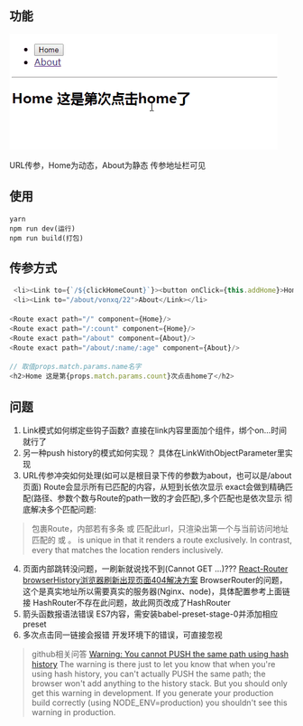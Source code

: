 ## 功能
![效果图](https://github.com/vonxq/react-router-demo/blob/master/resources/img/routeUrlPrams.gif?raw=true)

URL传参，Home为动态，About为静态
传参地址栏可见
## 使用
```
yarn
npm run dev(运行)
npm run build(打包)
```
## 传参方式
```javascript
 <li><Link to={`/${clickHomeCount}`}><button onClick={this.addHome}>Home</button></Link></li>
 <li><Link to="/about/vonxq/22">About</Link></li>

<Route exact path="/" component={Home}/>
<Route exact path="/:count" component={Home}/>
<Route exact path="/about" component={About}/>
<Route exact path="/about/:name/:age" component={About}/>

// 取值props.match.params.name名字
<h2>Home 这是第{props.match.params.count}次点击home了</h2>
```
## 问题
1. Link模式如何绑定些钩子函数?
直接在link内容里面加个组件，绑个on...时间就行了
2. 另一种push history的模式如何实现？
具体在LinkWithObjectParameter里实现
3. URL传参冲突如何处理(如<Link to="/about" />可以是根目录下传的参数为about，也可以是/about页面)
  Route会显示所有已匹配的内容，从短到长依次显示
  exact会做到精确匹配(路径、参数个数与Route的path一致的才会匹配),多个匹配也是依次显示
  彻底解决多个匹配问题:
  > <Switch>包裹Route，内部若有多条 <Route> 或 <Redirect>匹配此url，只渲染出第一个与当前访问地址匹配的 <Route> 或 <Redirect>。
    <Switch> is unique in that it renders a route exclusively. In contrast, every <Route> that matches the location renders inclusively.

4. 页面内部跳转没问题，一刷新就说找不到(Cannot GET ...)???
[React-Router browserHistory浏览器刷新出现页面404解决方案](https://www.thinktxt.com/react/2017/02/26/react-router-browserHistory-refresh-404-solution.html)
  BrowserRouter的问题，这个是真实地址所以需要真实的服务器(Nginx、node)，具体配置参考上面链接
  HashRouter不存在此问题，故此网页改成了HashRouter
5. 箭头函数报语法错误
ES7内容，需安装babel-preset-stage-0并添加相应preset
6. 多次点击同一链接会报错
开发环境下的错误，可直接忽视
> github相关问答
[Warning: You cannot PUSH the same path using hash history](https://github.com/ReactTraining/react-router/issues/4467)
The warning is there just to let you know that when you're using hash history, you can't actually PUSH the same path; the browser won't add anything to the history stack.
But you should only get this warning in development. If you generate your production build correctly (using NODE_ENV=production) you shouldn't see this warning in production.
